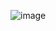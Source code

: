 ![image](https://github.com/Toritou/Caso-Trabajador-2/assets/163322706/c13beb3e-1aea-4074-9b1e-9246c605950c)
